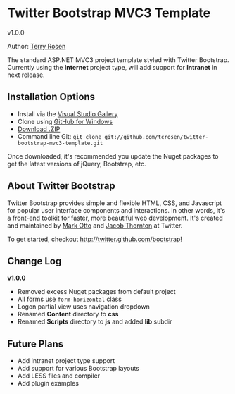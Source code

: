 Twitter Bootstrap MVC3 Template
=================

v1.0.0

Author: [Terry Rosen](http://twitter.com/rerrify)

The standard ASP.NET MVC3 project template styled with Twitter Bootstrap.
Currently using the **Internet** project type, will add support for **Intranet** in next release.

Installation Options
-----------

+ Install via the [Visual Studio Gallery](http://visualstudiogallery.msdn.microsoft.com/a7322b08-84aa-48cc-8c77-33a690e2ac12)
+ Clone using [GitHub for Windows](http://windows.github.com/)
+ [Download .ZIP](https://github.com/tcrosen/twitter-bootstrap-mvc3-template/zipball/master)
+ Command line Git: `git clone git://github.com/tcrosen/twitter-bootstrap-mvc3-template.git`

Once downloaded, it's recommended you update the Nuget packages to get the latest versions of jQuery, Bootstrap, etc.

About Twitter Bootstrap
-----------

Twitter Bootstrap provides simple and flexible HTML, CSS, and Javascript for popular user interface components and interactions. In other words, it's a front-end toolkit for faster, more beautiful web development. It's created and maintained by [Mark Otto](http://twitter.com/mdo) and [Jacob Thornton](http://twitter.com/fat) at Twitter.

To get started, checkout http://twitter.github.com/bootstrap!

Change Log
-----------

**v1.0.0**
+ Removed excess Nuget packages from default project
+ All forms use `form-horizontal` class
+ Logon partial view uses navigation dropdown
+ Renamed **Content** directory to **css**
+ Renamed **Scripts** directory to **js** and added **lib** subdir

Future Plans
------------

+ Add Intranet project type support
+ Add support for various Bootstrap layouts
+ Add LESS files and compiler
+ Add plugin examples